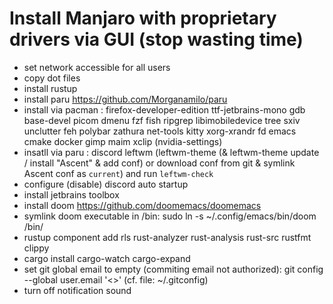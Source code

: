 # Install Manjaro with proprietary drivers via GUI (stop wasting time)
- set network accessible for all users
- copy dot files
- install rustup
- install paru https://github.com/Morganamilo/paru
- install via pacman : firefox-developer-edition ttf-jetbrains-mono gdb base-devel picom dmenu fzf fish ripgrep libimobiledevice tree sxiv unclutter feh polybar zathura net-tools kitty xorg-xrandr fd emacs cmake docker gimp maim  xclip (nvidia-settings)
- insatll via paru : discord leftwm (leftwm-theme (& leftwm-theme update / install "Ascent" & add conf) or download conf from git & symlink Ascent conf as `current`) and run `leftwm-check`
- configure (disable) discord auto startup
- install jetbrains toolbox
- install doom https://github.com/doomemacs/doomemacs
- symlink doom executable in /bin: sudo ln -s ~/.config/emacs/bin/doom /bin/
- rustup component add rls rust-analyzer rust-analysis rust-src rustfmt clippy
- cargo install cargo-watch cargo-expand
- set git global email to empty (commiting email not authorized): git config --global user.email '<>' (cf. file: ~/.gitconfig)
- turn off notification sound
